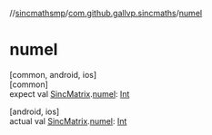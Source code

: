 //[sincmathsmp](../../index.md)/[com.github.gallvp.sincmaths](index.md)/[numel](numel.md)

# numel

[common, android, ios]\
[common]\
expect val [SincMatrix](-sinc-matrix/index.md).[numel](numel.md): [Int](https://kotlinlang.org/api/latest/jvm/stdlib/kotlin/-int/index.html)

[android, ios]\
actual val [SincMatrix](-sinc-matrix/index.md).[numel](numel.md): [Int](https://kotlinlang.org/api/latest/jvm/stdlib/kotlin/-int/index.html)
